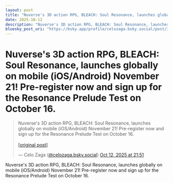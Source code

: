 ```yaml
---
layout: post
title: "Nuverse's 3D action RPG, BLEACH: Soul Resonance, launches globally on mobile (iOS/Android) November 21! Pre-register now and sign up for the Resonance Prelude Test on October 16."
date: 2025-10-12
description: "Nuverse's 3D action RPG, BLEACH: Soul Resonance, launches globally on mobile (iOS/Android) November 21! Pre-register now and sign up for the Resonance Prelude Test on October 16."
bluesky_post_uri: "https://bsky.app/profile/celozaga.bsky.social/post/3m2zonli6lq2r"
---
```


<h1 class="bluesky-post-title">Nuverse's 3D action RPG, BLEACH: Soul Resonance, launches globally on mobile (iOS/Android) November 21! Pre-register now and sign up for the Resonance Prelude Test on October 16.</h1>

<blockquote class="bluesky-embed" data-bluesky-uri="at://did:plc:lmh6rennptq77inaztnovw4b/app.bsky.feed.post/3m2zonli6lq2r" data-bluesky-embed-color-mode="system">
<p lang="">Nuverse's 3D action RPG, BLEACH: Soul Resonance, launches globally on mobile (iOS/Android) November 21! Pre-register now and sign up for the Resonance Prelude Test on October 16.<br><br><a href="https://bsky.app/profile/celozaga.bsky.social/post/3m2zonli6lq2r">[original post]</a></p>
&mdash; Celo Zaga (<a href="https://bsky.app/profile/did:plc:lmh6rennptq77inaztnovw4b?ref_src=embed">@celozaga.bsky.social</a>) <a href="https://bsky.app/profile/celozaga.bsky.social/post/3m2zonli6lq2r?ref_src=embed">Oct 12, 2025 at 21:51</a>
</blockquote>
<script async src="https://embed.bsky.app/static/embed.js" charset="utf-8"></script>

<p class="bluesky-post-description">Nuverse's 3D action RPG, BLEACH: Soul Resonance, launches globally on mobile (iOS/Android) November 21! Pre-register now and sign up for the Resonance Prelude Test on October 16.</p>
